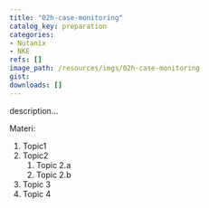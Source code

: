 ```yaml
---
title: "02h-case-monitoring"
catalog_key: preparation
categories:
- Nutanix
- NKE
refs: []
image_path: /resources/imgs/02h-case-monitoring
gist: 
downloads: []
---
```



description...

<!--more-->

Materi: 

1. Topic1
2. Topic2
    1. Topic 2.a
    2. Topic 2.b
3. Topic 3
4. Topic 4